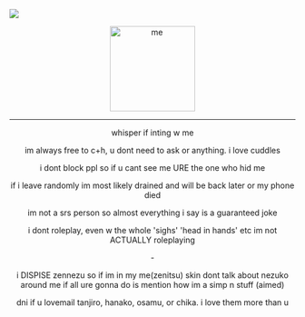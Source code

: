 ![](https://media.discordapp.net/attachments/1095650668787810307/1159048494984744991/trigger-world.gif?ex=651e7787&is=651d2607&hm=574676141f2a58ea9c50a4c05932c9a7c8a0bb6a9695e7811557af9ce3f9a887&)
<p align="center"> <img width="150" src="https://media.discordapp.net/attachments/1095650668787810307/1159057923343925278/Untitled1183_20231004042152.png?ex=651e804f&is=651d2ecf&hm=4c2a0ad5188e5dba6add7167d273155294f0fe64eb325a48147760f89dbccc13&" alt="me">

---
<p align="center"> whisper if inting w me
  
<p align="center"> im always free to c+h, u dont need to ask or anything. i love cuddles

<p align="center"> i dont block ppl so if u cant see me URE the one who hid me

<p align="center"> if i leave randomly im most likely drained and will be back later or my phone died

<p align="center"> im not a srs person so almost everything i say is a guaranteed joke

<p align="center"> i dont roleplay, even w the whole 'sighs' 'head in hands' etc im not ACTUALLY roleplaying


<p align="center"> -

<p align="center"> i DISPISE zennezu so if im in my me(zenitsu) skin dont talk about nezuko around me if all ure gonna do is mention how im a simp n stuff (aimed)


<p align="center"> dni if u lovemail tanjiro, hanako, osamu, or chika. i love them more than u
